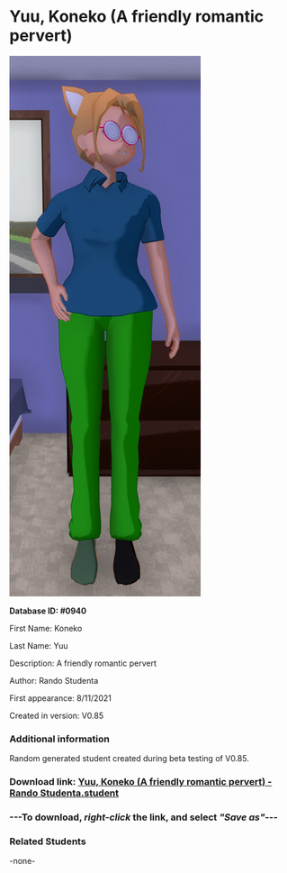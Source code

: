 # Yuu, Koneko (A friendly romantic pervert)

<img src="../../Files/Images/Yuu, Koneko (A friendly romantic pervert).png" title="Yuu, Koneko (A friendly romantic pervert) - Rando Studenta">

**Database ID: #0940**

First Name: Koneko

Last Name: Yuu

Description: A friendly romantic pervert

Author: Rando Studenta

First appearance: 8/11/2021

Created in version: V0.85

### Additional information

Random generated student created during beta testing of V0.85.

### Download link: <a href="https://raw.githubusercontent.com/Arbiter1223/Daigaku-Gurashi-Custom-Students/master/Files/Student%20Files/Yuu%2C%20Koneko%20(A%20friendly%20romantic%20pervert)%20-%20Rando%20Studenta.student">Yuu, Koneko (A friendly romantic pervert) - Rando Studenta.student</a>

### ---**To download, _right-click_ the link, and select _"Save as"_**---

### Related Students

-none-
